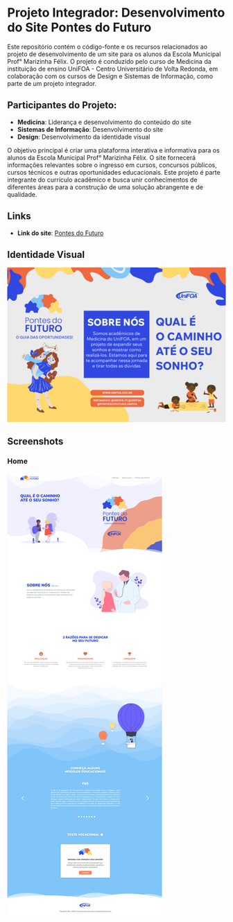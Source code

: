 # Projeto Integrador: Desenvolvimento do Site Pontes do Futuro

Este repositório contém o código-fonte e os recursos relacionados ao projeto de desenvolvimento de um site para os alunos da Escola Municipal Prof° Marizinha Félix. O projeto é conduzido pelo curso de Medicina da instituição de ensino UniFOA - Centro Universitário de Volta Redonda, em colaboração com os cursos de Design e Sistemas de Informação, como parte de um projeto integrador.

## Participantes do Projeto:

- **Medicina**: Liderança e desenvolvimento do conteúdo do site
- **Sistemas de Informação**: Desenvolvimento do site
- **Design**: Desenvolvimento da identidade visual

O objetivo principal é criar uma plataforma interativa e informativa para os alunos da Escola Municipal Prof° Marizinha Félix. O site fornecerá informações relevantes sobre o ingresso em cursos, concursos públicos, cursos técnicos e outras oportunidades educacionais. Este projeto é parte integrante do currículo acadêmico e busca unir conhecimentos de diferentes áreas para a construção de uma solução abrangente e de qualidade.

## Links

- **Link do site**: [Pontes do Futuro](https://pontes-do-futuro.vercel.app/)

## Identidade Visual

![VisualIdentity](./screenshots/visual-identity.png)

## Screenshots

### Home

![HomePage](./screenshots/home-page.png)

